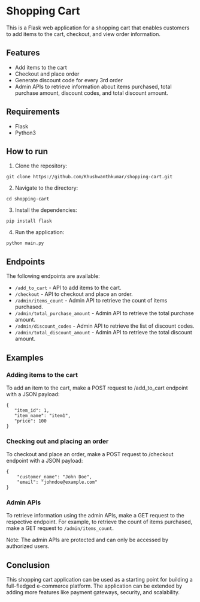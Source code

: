 # Shopping Cart

This is a Flask web application for a shopping cart that enables customers to add items to the cart, checkout, and view order information.

## Features

* Add items to the cart
* Checkout and place order
* Generate discount code for every 3rd order
* Admin APIs to retrieve information about items purchased, total purchase amount, discount codes, and total discount amount.

## Requirements

* Flask
* Python3

## How to run

1. Clone the repository:

```
git clone https://github.com/Khushwanthkumar/shopping-cart.git
```

2. Navigate to the directory:

```
cd shopping-cart
```

3. Install the dependencies:

```
pip install flask
```

4. Run the application:

```
python main.py
```

## Endpoints

The following endpoints are available:

* `/add_to_cart` - API to add items to the cart.
* `/checkout` - API to checkout and place an order.
* `/admin/items_count` - Admin API to retrieve the count of items purchased.
* `/admin/total_purchase_amount` - Admin API to retrieve the total purchase amount.
* `/admin/discount_codes` - Admin API to retrieve the list of discount codes.
* `/admin/total_discount_amount` - Admin API to retrieve the total discount amount.

 ## Examples

 ### Adding items to the cart

 To add an item to the cart, make a POST request to /add_to_cart endpoint with a JSON payload:

 ```
 {
    "item_id": 1,
    "item_name": "item1",
    "price": 100
}
```

### Checking out and placing an order

To checkout and place an order, make a POST request to /checkout endpoint with a JSON payload:

```
{
    "customer_name": "John Doe",
    "email": "johndoe@example.com"
}
```

### Admin APIs

To retrieve information using the admin APIs, make a GET request to the respective endpoint. For example, to retrieve the count of items purchased, make a GET request to `/admin/items_count`.

Note: The admin APIs are protected and can only be accessed by authorized users.

## Conclusion

This shopping cart application can be used as a starting point for building a full-fledged e-commerce platform. The application can be extended by adding more features like payment gateways, security, and scalability.